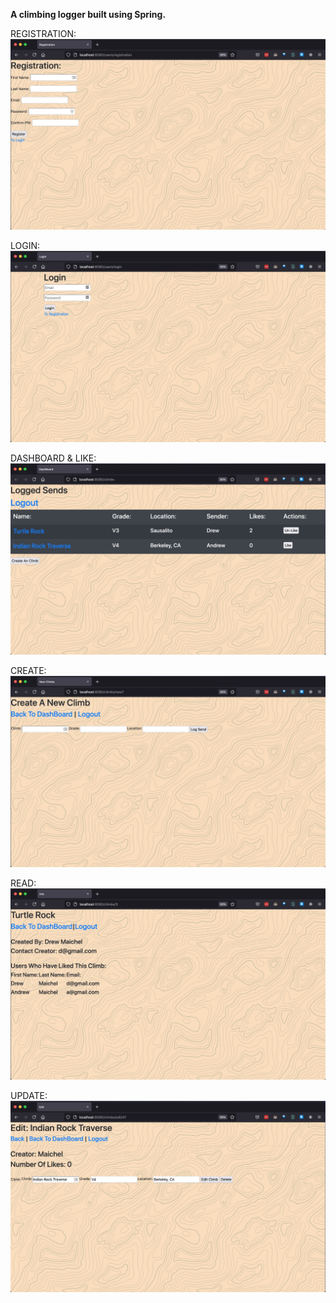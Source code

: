 **A climbing logger built using Spring.**

REGISTRATION:
![registration](https://github.com/troubleshoot/send_logger/blob/main/SendLogger/screenshots/reg.jpg)

LOGIN:
![login](https://github.com/troubleshoot/send_logger/blob/main/SendLogger/screenshots/login.jpg)

DASHBOARD & LIKE:
![dashboard](https://github.com/troubleshoot/send_logger/blob/main/SendLogger/screenshots/dashboard.jpg)

CREATE:
![create](https://github.com/troubleshoot/send_logger/blob/main/SendLogger/screenshots/create.jpg)

READ:
![read](https://github.com/troubleshoot/send_logger/blob/main/SendLogger/screenshots/read.jpg)

UPDATE:
![update](https://github.com/troubleshoot/send_logger/blob/main/SendLogger/screenshots/update.jpg)
